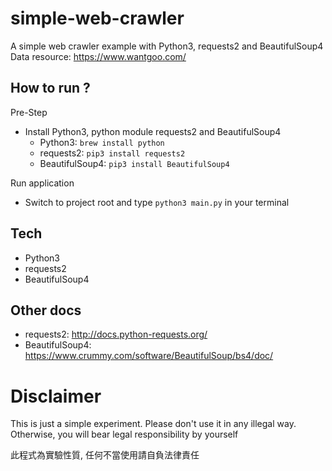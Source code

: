 # simple-web-crawler
A simple web crawler example with Python3, requests2 and BeautifulSoup4
Data resource: https://www.wantgoo.com/

## How to run ?
Pre-Step

  * Install Python3, python module requests2 and BeautifulSoup4
    * Python3: `brew install python`
    * requests2: `pip3 install requests2`
    * BeautifulSoup4: `pip3 install BeautifulSoup4`

Run application

  * Switch to project root and type `python3 main.py` in your terminal

## Tech
* Python3
* requests2
* BeautifulSoup4

## Other docs
* requests2: http://docs.python-requests.org/ 
* BeautifulSoup4: https://www.crummy.com/software/BeautifulSoup/bs4/doc/

# Disclaimer
This is just a simple experiment. Please don't use it in any illegal way. 
Otherwise, you will bear legal responsibility by yourself

此程式為實驗性質, 任何不當使用請自負法律責任